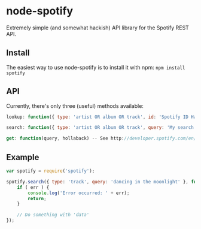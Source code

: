 node-spotify
============
Extremely simple (and somewhat hackish) API library for the Spotify REST API.

Install
---
The easiest way to use node-spotify is to install it with npm: `npm install spotify`

API
---
Currently, there's only three (useful) methods available:

```javascript
lookup: function({ type: 'artist OR album OR track', id: 'Spotify ID Hash' }, hollaback)
```

```javascript
search: function({ type: 'artist OR album OR track', query: 'My search query', limit: 20 }, hollaback)
```

```javascript
get: function(query, hollaback) -- See http://developer.spotify.com/en/metadata-api/overview/
```

Example
-------
```javascript
var spotify = require('spotify');

spotify.search({ type: 'track', query: 'dancing in the moonlight' }, function(err, data) {
    if ( err ) {
        console.log('Error occurred: ' + err);
        return;
    }

    // Do something with 'data'
});
```
